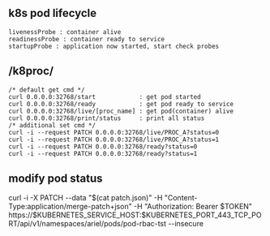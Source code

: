 ## k8s pod lifecycle
```
livenessProbe : container alive
readinessProbe : container ready to service
startupProbe : application now started, start check probes
```

## /k8proc/
```
/* default get cmd */
curl 0.0.0.0:32768/start			: get pod started
curl 0.0.0.0:32768/ready			: get pod ready to service
curl 0.0.0.0:32768/live/[proc_name] : get pod(container) alive
curl 0.0.0.0:32768/print/status		: print all status
/* additional set cmd */
curl -i --request PATCH 0.0.0.0:32768/live/PROC_A?status=0
curl -i --request PATCH 0.0.0.0:32768/live/PROC_A?status=1
curl -i --request PATCH 0.0.0.0:32768/ready?status=0
curl -i --request PATCH 0.0.0.0:32768/ready?status=1
```

## modify pod status
curl -i -X PATCH --data "$(cat patch.json)" -H "Content-Type:application/merge-patch+json" -H "Authorization: Bearer $TOKEN" https://$KUBERNETES_SERVICE_HOST:$KUBERNETES_PORT_443_TCP_PORT/api/v1/namespaces/ariel/pods/pod-rbac-tst --insecure
